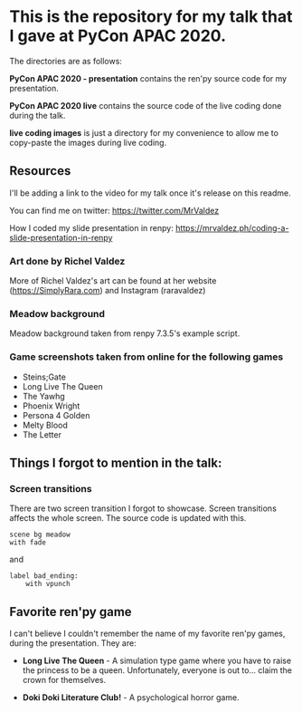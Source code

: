 # This is the repository for my talk that I gave at PyCon APAC 2020.

The directories are as follows:

**PyCon APAC 2020 - presentation** contains the ren'py source code for my presentation.

**PyCon APAC 2020 live** contains the source code of the live coding done during the talk.

**live coding images** is just a directory for my convenience to allow me to copy-paste the images during live coding.

## Resources

I'll be adding a link to the video for my talk once it's release on this readme.

You can find me on twitter: https://twitter.com/MrValdez

How I coded my slide presentation in renpy: https://mrvaldez.ph/coding-a-slide-presentation-in-renpy

### Art done by Richel Valdez

More of Richel Valdez's art can be found at her website (https://SimplyRara.com) and Instagram (raravaldez)

### Meadow background 

Meadow background taken from renpy 7.3.5's example script.

### Game screenshots taken from online for the following games
- Steins;Gate 
- Long Live The Queen
- The Yawhg
- Phoenix Wright
- Persona 4 Golden
- Melty Blood
- The Letter

## Things I forgot to mention in the talk:

### Screen transitions
There are two screen transition I forgot to showcase. Screen transitions affects the whole screen. The source code is updated with this.

    scene bg meadow
    with fade

and

    label bad_ending:
        with vpunch

## Favorite ren'py game

I can't believe I couldn't remember the name of my favorite ren'py games, during the presentation. They are: 

* **Long Live The Queen** - A simulation type game where you have to raise the princess to be a queen. Unfortunately, everyone is out to... claim the crown for themselves.

* **Doki Doki Literature Club!** - A psychological horror game.
